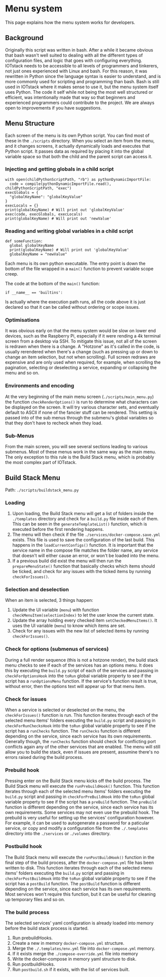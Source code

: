 # Menu system

This page explains how the menu system works for developers.

## Background
Originally this script was written in bash. After a while it became obvious that bash wasn't well suited to dealing with all the different types of configuration files, and logic that goes with configuring everything. IOTstack needs to be accessible to all levels of programmers and tinkerers, not just ones experienced with Linux and bash. For this reason, it was rewritten in Python since the language syntax is easier to understand, and is more commonly used for scripting and programming than bash. Bash is still used in IOTstack where it makes sense to use it, but the menu system itself uses Python. The code it self while not being the most well structured or efficient, was intentionally made that way so that beginners and experienced programmers could contribute to the project. We are always open to improvements if you have suggestions.

## Menu Structure

Each screen of the menu is its own Python script. You can find most of these in the `./scripts` directory. When you select an item from the menu, and it changes screens, it actually dynamically loads and executes that Python script. It passes data as required by placing it into the global variable space so that both the child and the parent script can access it.

### Injecting and getting globals in a child script
```
with open(childPythonScriptPath, "rb") as pythonDynamicImportFile:
  code = compile(pythonDynamicImportFile.read(), childPythonScriptPath, "exec")
execGlobals = {
  "globalKeyName": "globalKeyValue"
}
execLocals = {}
print(globalKeyName) # Will print out 'globalKeyValue'
exec(code, execGlobals, execLocals)
print(globalKeyName) # Will print out 'newValue'
```

### Reading and writing global variables in a child script
```
def someFunction:
  global globalKeyName
  print(globalKeyName) # Will print out 'globalKeyValue'
  globalKeyName = "newValue"
```

Each menu is its own python executable. The entry point is down the bottom of the file wrapped in a `main()` function to prevent variable scope creep.

The code at the bottom of the `main()` function:
```
if __name__ == 'builtins':
```

Is actually where the execution path runs, all the code above it is just declared so that it can be called without ordering or scope issues.

### Optimisations

It was obvious early on that the menu system would be slow on lower end devices, such as the Raspberry Pi, especially if it were rending a 4k terminal screen from a desktop via SSH. To mitigate this issue, not all of the screen is redrawn when there is a change. A "Hotzone" as it's called in the code, is usually rerendered when there's a change (such as pressing up or down to change an item selection, but not when scrolling). Full screen redraws are expensive and are only used when required, for example, when scrolling the pagination, selecting or deselecting a service, expanding or collapsing the menu and so on.

### Environments and encoding
At the very beginning of the main menu screen (`./scripts/main_menu.py`) the function `checkRenderOptions()` is run to determine what characters can be displayed on the screen. It will try various character sets, and eventually default to ASCII if none of the fancier stuff can be rendered. This setting is passed into of the sub menus through the submenu's global variables so that they don't have to recheck when they load.

### Sub-Menus

From the main screen, you will see several sections leading to various submenus. Most of these menus work in the same way as the main menu. The only exception to this rule is the Build Stack menu, which is probably the most complex part of IOTstack.

## Build Stack Menu

Path: `./scripts/buildstack_menu.py`

### Loading

1. Upon loading, the Build Stack menu will get a list of folders inside the `./templates` directory and check for a `build.py` file inside each of them. This can be seen in the `generateTemplateList()` function, which is executed before the first rendering happens.
2. The menu will then check if the file `./services/docker-compose.save.yml` exists. This file is used to save the configuration of the last build. This happens in the `loadCurrentConfigs()` function. It is important that the service name in the compose file matches the folder name, any service that doesn't will either cause an error, or won't be loaded into the menu.
3. If a previous build did exist the menu will then run the `prepareMenuState()` function that basically checks which items should be ticked, and check for any issues with the ticked items by running `checkForIssues()`.

### Selection and deselection
When an item is selected, 3 things happen:
1. Update the UI variable (`menu`) with function `checkMenuItem(selectionIndex)` to let the user know the current state.
2. Update the array holding every checked item `setCheckedMenuItems()`. It uses the UI variable (`menu`) to know which items are set.
3. Check for any issues with the new list of selected items by running `checkForIssues()`.

### Check for options (submenus of services)
During a full render sequence (this is not a hotzone render), the build stack menu checks to see if each of the services has an options menu. It does this by executing the `build.py` script of each of the services and passing in `checkForOptionsHook` into the `toRun` global variable property to see if the script has a `runOptionsMenu` function. If the service's function result is true, without error, then the options text will appear up for that menu item.

### Check for issues
When a service is selected or deselected on the menu, the `checkForIssues()` function is run. This function iterates through each of the selected menu items' folders executing the `build.py` script and passing in `checkForRunChecksHook` into the `toRun` global variable property to see if the script has a `runChecks` function. The `runChecks` function is different depending on the service, since each service has its own requirements. Generally though, the `runChecks` function should check for conflicting port conflicts again any of the other services that are enabled. The menu will still allow you to build the stack, even if issues are present, assumine there's no errors raised during the build process.

### Prebuild hook
Pressing enter on the Build Stack menu kicks off the build process. The Build Stack menu will execute the `runPrebuildHook()` function. This function iterates through each of the selected menu items' folders executing the `build.py` script and passing in `checkForPreBuildHook` into the `toRun` global variable property to see if the script has a `preBuild` function. The `preBuild` function is different depending on the service, since each service has its own requirements. Some services may not even use the prebuild hook. The prebuild is very useful for setting up the services' configuration however. For example, it can be used to autogenerate a password for a paticular service, or copy and modify a configuration file from the `./.templates` directory into the `./services` or `./volumes` directory.

### Postbuild hook
The Build Stack menu will execute the `runPostBuildHook()` function in the final step of the build process, after the `docker-compose.yml` file has been written to disk. This function iterates through each of the selected menu items' folders executing the `build.py` script and passing in `checkForPostBuildHook` into the `toRun` global variable property to see if the script has a `postBuild` function. The `postBuild` function is different depending on the service, since each service has its own requirements. Most services won't require this function, but it can be useful for cleaning up temporary files and so on.

### The build process
The selected services' yaml configuration is already loaded into memory before the build stack process is started.

1. Run prebuildHooks.
2. Create a new in memory `docker-compose.yml` structure.
3. Merge the `./.templates/env.yml` file into `docker-compose.yml` memory.
4. If it exists merge the `./compose-override.yml` file into memory
5. Write the docker-compose in memory yaml structure to disk.
6. Run postbuildHooks.
7. Run `postbuild.sh` if it exists, with the list of services built.